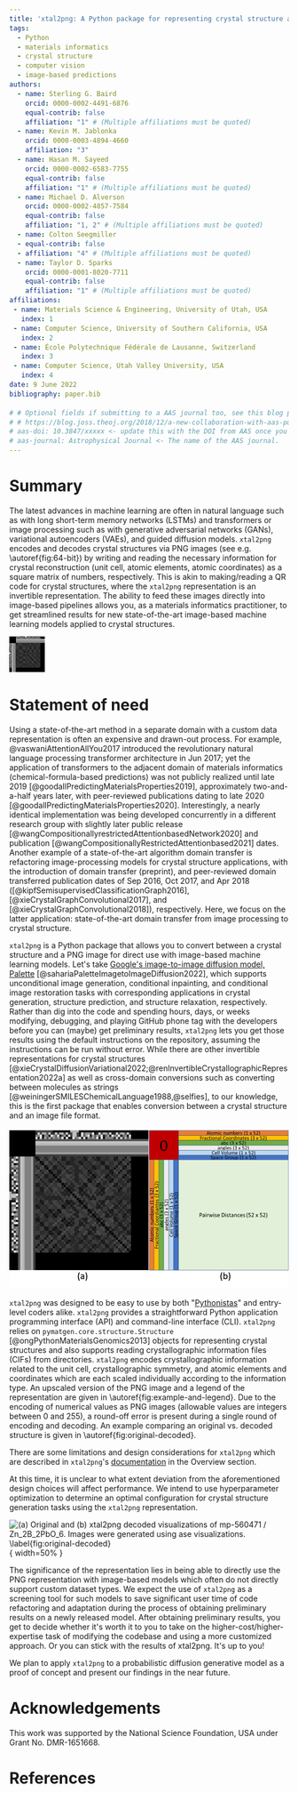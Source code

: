 ```yaml
---
title: 'xtal2png: A Python package for representing crystal structure as PNG files'
tags:
  - Python
  - materials informatics
  - crystal structure
  - computer vision
  - image-based predictions
authors:
  - name: Sterling G. Baird
    orcid: 0000-0002-4491-6876
    equal-contrib: false
    affiliation: "1" # (Multiple affiliations must be quoted)
  - name: Kevin M. Jablonka
    orcid: 0000-0003-4894-4660
    affiliation: "3"
  - name: Hasan M. Sayeed
    orcid: 0000-0002-6583-7755
    equal-contrib: false
    affiliation: "1" # (Multiple affiliations must be quoted)
  - name: Michael D. Alverson
    orcid: 0000-0002-4857-7584
    equal-contrib: false
    affiliation: "1, 2" # (Multiple affiliations must be quoted)
  - name: Colton Seegmiller
  - equal-contrib: false
  - affiliation: "4" # (Multiple affiliations must be quoted)
  - name: Taylor D. Sparks
    orcid: 0000-0001-8020-7711
    equal-contrib: false
    affiliation: "1" # (Multiple affiliations must be quoted)
affiliations:
 - name: Materials Science & Engineering, University of Utah, USA
   index: 1
 - name: Computer Science, University of Southern California, USA
   index: 2
 - name: École Polytechnique Fédérale de Lausanne, Switzerland
   index: 3
 - name: Computer Science, Utah Valley University, USA
   index: 4
date: 9 June 2022
bibliography: paper.bib

# # Optional fields if submitting to a AAS journal too, see this blog post:
# # https://blog.joss.theoj.org/2018/12/a-new-collaboration-with-aas-publishing
# aas-doi: 10.3847/xxxxx <- update this with the DOI from AAS once you know it.
# aas-journal: Astrophysical Journal <- The name of the AAS journal.
---
```


# Summary

The latest advances in machine learning are often in natural language such as with long
short-term memory networks (LSTMs) and transformers or image processing such as with
generative adversarial networks (GANs), variational autoencoders (VAEs), and guided
diffusion models. `xtal2png` encodes and decodes crystal structures via PNG
images (see e.g. \autoref{fig:64-bit}) by writing and reading the necessary information
for crystal reconstruction (unit cell, atomic elements, atomic coordinates) as a square
matrix of numbers, respectively. This is akin to making/reading a QR code for crystal
structures, where the `xtal2png` representation is an invertible representation. The
ability to feed these images directly into image-based pipelines allows you, as a
materials informatics practitioner, to get streamlined results for new state-of-the-art
image-based machine learning models applied to crystal structures.

![A real size $64\times64$ pixel `xtal2png` representation of a crystal structure.\label{fig:64-bit}](figures/Zn8B8Pb4O24,volume=623,uid=bc2d.png)

# Statement of need

Using a state-of-the-art method in a separate domain with a custom data representation
is often an expensive and drawn-out process. For example, @vaswaniAttentionAllYou2017
introduced the revolutionary natural language processing transformer architecture in Jun
2017; yet the application of transformers to the adjacent domain of materials
informatics (chemical-formula-based predictions) was not publicly realized until late
2019 [@goodallPredictingMaterialsProperties2019], approximately two-and-a-half years
later, with peer-reviewed publications dating to late 2020
[@goodallPredictingMaterialsProperties2020]. Interestingly, a nearly identical
implementation was being developed concurrently in a different research group with
slightly later public release [@wangCompositionallyrestrictedAttentionbasedNetwork2020]
and publication [@wangCompositionallyRestrictedAttentionbased2021] dates. Another
example of a state-of-the-art algorithm domain transfer is refactoring image-processing
models for crystal structure applications, with the introduction of domain transfer
(preprint), and peer-reviewed domain transferred publication dates of Sep 2016, Oct
2017, and Apr 2018 ([@kipfSemisupervisedClassificationGraph2016],
[@xieCrystalGraphConvolutional2017], and [@xieCrystalGraphConvolutional2018]),
respectively. Here, we focus on the latter application: state-of-the-art domain transfer
from image processing to crystal structure.

`xtal2png` is a Python package that allows you to convert between a crystal structure
and a PNG image for direct use with image-based machine learning models. Let's take
[Google's image-to-image diffusion model,
Palette](https://iterative-refinement.github.io/palette/)
[@sahariaPaletteImagetoImageDiffusion2022], which supports unconditional image
generation, conditional inpainting, and conditional image restoration tasks with
corresponding applications in crystal generation, structure prediction, and structure
relaxation, respectively. Rather than dig into the code and spending hours, days, or
weeks modifying, debugging, and playing GitHub phone tag with the developers before you
can (maybe) get preliminary results, `xtal2png` lets you get those results using the
default instructions on the repository, assuming the instructions can be run without
error. While there are other invertible representations for crystal structures
[@xieCrystalDiffusionVariational2022;@renInvertibleCrystallographicRepresentation2022a]
as well as cross-domain conversions such as converting between molecules as strings
[@weiningerSMILESChemicalLanguage1988,@selfies], to our knowledge, this is the first
package that enables conversion between a crystal structure and an image file format.

![(a) upscaled example image and (b) legend of the `xtal2png` encoding.\label{fig:example-and-legend}](figures/example-and-legend.png)

`xtal2png` was designed to be easy to use by both
"[Pythonistas](https://en.wiktionary.org/wiki/Pythonista)" and entry-level coders alike.
`xtal2png` provides a straightforward Python application programming interface (API) and
command-line interface (CLI). `xtal2png` relies on `pymatgen.core.structure.Structure`
[@ongPythonMaterialsGenomics2013] objects for representing crystal structures and also
supports reading crystallographic information files (CIFs) from directories. `xtal2png`
encodes crystallographic information related to the unit cell, crystallographic
symmetry, and atomic elements and coordinates which are each scaled individually
according to the information type. An upscaled version of the PNG image and a legend of
the representation are given in \autoref{fig:example-and-legend}. Due to the encoding of
numerical values as PNG images (allowable values are integers between 0 and
255), a round-off error is present during a single round of encoding and decoding.
An example comparing an original vs. decoded structure is given in
\autoref{fig:original-decoded}.

There are some limitations and design considerations for `xtal2png` which are described
in `xtal2png`'s [documentation](https://xtal2png.readthedocs.io/en/latest/index.html) in
the Overview section.

At this time, it is unclear to what extent deviation from the aforementioned design
choices will affect performance. We intend to use hyperparameter optimization to
determine an optimal configuration for crystal structure generation tasks using the
`xtal2png` representation.

![(a) Original and (b) `xtal2png` decoded visualizations of
[`mp-560471`](https://materialsproject.org/materials/mp-560471/) / $Zn_2B_2PbO_6$. Images were generated using [ase visualizations](https://wiki.fysik.dtu.dk/ase/ase/visualize/visualize.html). \label{fig:original-decoded}](figures/original-decoded.png){ width=50% }

The significance of the representation lies in being able to directly use the PNG
representation with image-based models which often do not directly support custom
dataset types. We expect the use of `xtal2png` as a screening tool for such models to
save significant user time of code refactoring and adaptation during the process of
obtaining preliminary results on a newly released model. After obtaining preliminary
results, you get to decide whether it's worth it to you to take on the
higher-cost/higher-expertise task of modifying the codebase and using a more customized
approach. Or you can stick with the results of xtal2png. It's up to you!

We plan to apply `xtal2png` to a probabilistic diffusion generative model as a
proof of concept and present our findings in the near future.

<!-- ![Caption for example figure.\label{fig:example}](figure.png) -->

<!-- # Mathematics

Single dollars ($) are required for inline mathematics e.g. $f(x) = e^{\pi/x}$

Double dollars make self-standing equations:

$$\Theta(x) = \left\{\begin{array}{l}
0\textrm{ if } x < 0\cr
1\textrm{ else}
\end{array}\right.$$

You can also use plain \LaTeX for equations
\begin{equation}\label{eq:fourier}
\hat f(\omega) = \int_{-\infty}^{\infty} f(x) e^{i\omega x} dx
\end{equation}
and refer to \autoref{eq:fourier} from text. -->

<!--
# Citations
Citations to entries in paper.bib should be in
[rMarkdown](http://rmarkdown.rstudio.com/authoring_bibliographies_and_citations.html)
format.

If you want to cite a software repository URL (e.g. something on GitHub without a preferred
citation) then you can do it with the example BibTeX entry below for @fidgit.

For a quick reference, the following citation commands can be used:
- `@author:2001`  ->  "Author et al. (2001)"
- `[@author:2001]` -> "(Author et al., 2001)"
- `[@author1:2001; @author2:2001]` -> "(Author1 et al., 2001; Author2 et al., 2002)" -->

<!-- # Figures

Figures can be included like this:
![Caption for example figure.\label{fig:example}](figure.png)
and referenced from text using \autoref{fig:example}.

Figure sizes can be customized by adding an optional second parameter:
![Caption for example figure.](figure.png){ width=20% } -->

# Acknowledgements

This work was supported by the National Science Foundation, USA under Grant No. DMR-1651668.

# References
